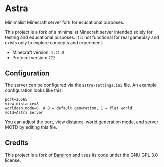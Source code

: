 # Astra

Minimalist Minecraft server fork for educational purposes.

This project is a fork of a minimalist Minecraft server intended solely for testing and educational purposes. It is not functional for real gameplay and exists only to explore concepts and experiment.

* Minecraft version: `1.21.8`
* Protocol version: `772`

## Configuration

The server can be configured via the `astra-settings.ini` file. An example configuration looks like this:

```
port=25565
view_distance=8
worldgen_mode=0  # 0 = default generation, 1 = flat world
motd=Astra Server
```

You can adjust the port, view distance, world generation mode, and server MOTD by editing this file.

## Credits

This project is a fork of [Bareiron](https://github.com/p2r3/bareiron) and uses its code under the GNU GPL 3.0 license.

